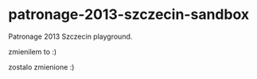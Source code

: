 patronage-2013-szczecin-sandbox
===============================

Patronage 2013 Szczecin playground.

zmienilem to :)

zostalo zmienione :)
